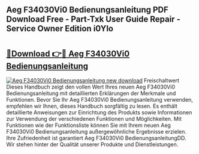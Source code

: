 ## Aeg F34030Vi0 Bedienungsanleitung PDF Download Free - Part-Txk User Guide Repair - Service Owner Edition i0Ylo

# <h2><a href="http://df5e5c.blite.top/?on=Aeg+F34030Vi0+Bedienungsanleitung">🔗Download 👉🔴 Aeg F34030Vi0 Bedienungsanleitung</a></h2>

[![Aeg F34030Vi0 Bedienungsanleitung new download](https://i.imgur.com/lujVjoI.png)](http://df5e5c.blite.top/?on=Aeg+F34030Vi0+Bedienungsanleitung)
Freischaltwert Dieses Handbuch zeigt den vollen Wert Ihres neuen Aeg F34030Vi0 Bedienungsanleitung mit detaillierten Erklärungen der Merkmale und Funktionen. Bevor Sie Ihr Aeg F34030Vi0 Bedienungsanleitung verwenden, empfehlen wir Ihnen, dieses Handbuch sorgfältig zu lesen. Es enthält detaillierte Anweisungen zur Einrichtung des Produkts sowie Informationen zur Verwendung der verschiedenen Funktionen und Möglichkeiten. Mit Funktionen wie der Funktionsliste können Sie mit Ihrem neuen Aeg F34030Vi0 Bedienungsanleitung außergewöhnliche Ergebnisse erzielen. Ihre Zufriedenheit ist garantiert Aeg F34030Vi0 BedienungsanleitungDD. Wir stehen hinter der Qualität unserer Produkte und Dienstleistungen.
